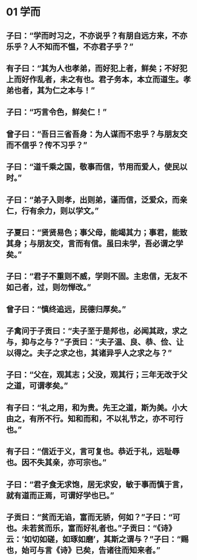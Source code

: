 # 01 学而

## 子曰：“学而时习之，不亦说乎？有朋自远方来，不亦乐乎？人不知而不愠，不亦君子乎？”

<MyVideoBoard :bvidArr="['BV1Pr4y1k7cx']" />

## 有子曰：“其为人也孝弟，而好犯上者，鲜矣；不好犯上而好作乱者，未之有也。君子务本，本立而道生。孝弟也者，其为仁之本与！”

<MyVideoBoard :bvidArr="['BV1YL41157xS']" />

## 子曰：“巧言令色，鲜矣仁！”

<MyVideoBoard :bvidArr="['BV1gL41157DD']" />

## 曾子曰：“吾日三省吾身：为人谋而不忠乎？与朋友交而不信乎？传不习乎？”

<MyVideoBoard :bvidArr="['BV1ES4y1q7Bs']" />

## 子曰：“道千乘之国，敬事而信，节用而爱人，使民以时。”

<MyVideoBoard :bvidArr="['BV1kr4y1x7x4']" />

## 子曰：“弟子入则孝，出则弟，谨而信，泛爱众，而亲仁，行有余力，则以学文。”

<MyVideoBoard :bvidArr="['BV19t4y1b7of']" />

## 子夏曰：“贤贤易色；事父母，能竭其力；事君，能致其身；与朋友交，言而有信。虽曰未学，吾必谓之学矣。”

<MyVideoBoard :bvidArr="['BV11N4y1M76i']" />

## 子曰：“君子不重则不威，学则不固。主忠信，无友不如己者，过，则勿惮改。”

<MyVideoBoard :bvidArr="['BV1hU4y1B7zJ']" />

## 曾子曰：“慎终追远，民德归厚矣。”

<MyVideoBoard :bvidArr="['BV11N4y1j74c']" />

## 子禽问于子贡曰：“夫子至于是邦也，必闻其政，求之与，抑与之与？”子贡曰：“夫子温、良、恭、俭、让以得之。夫子之求之也，其诸异乎人之求之与？”

## 子曰：“父在，观其志；父没，观其行；三年无改于父之道，可谓孝矣。”

## 有子曰：“礼之用，和为贵。先王之道，斯为美。小大由之，有所不行。知和而和，不以礼节之，亦不可行也。”

## 有子曰：“信近于义，言可复也。恭近于礼，远耻辱也。因不失其亲，亦可宗也。”

## 子曰：“君子食无求饱，居无求安，敏于事而慎于言，就有道而正焉，可谓好学也已。”

## 子贡曰：“贫而无谄，富而无骄，何如？”子曰：“可也。未若贫而乐，富而好礼者也。”子贡曰：“《诗》云：‘如切如磋，如琢如磨’，其斯之谓与？”子曰：“赐也，始可与言《诗》已矣，告诸往而知来者。”
